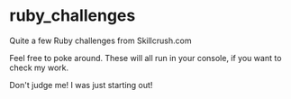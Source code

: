 # ruby_challenges
Quite a few Ruby challenges from Skillcrush.com

Feel free to poke around. These will all run in your console, if you want to check my work. 

Don't judge me! I was just starting out!

